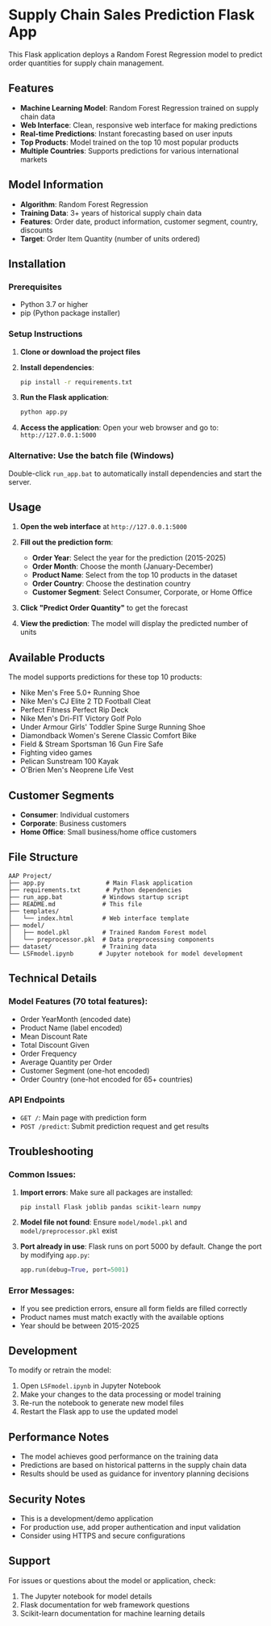 # Supply Chain Sales Prediction Flask App

This Flask application deploys a Random Forest Regression model to predict order quantities for supply chain management.

## Features

- **Machine Learning Model**: Random Forest Regression trained on supply chain data
- **Web Interface**: Clean, responsive web interface for making predictions
- **Real-time Predictions**: Instant forecasting based on user inputs
- **Top Products**: Model trained on the top 10 most popular products
- **Multiple Countries**: Supports predictions for various international markets

## Model Information

- **Algorithm**: Random Forest Regression
- **Training Data**: 3+ years of historical supply chain data
- **Features**: Order date, product information, customer segment, country, discounts
- **Target**: Order Item Quantity (number of units ordered)

## Installation

### Prerequisites
- Python 3.7 or higher
- pip (Python package installer)

### Setup Instructions

1. **Clone or download the project files**

2. **Install dependencies**:
   ```bash
   pip install -r requirements.txt
   ```

3. **Run the Flask application**:
   ```bash
   python app.py
   ```

4. **Access the application**:
   Open your web browser and go to: `http://127.0.0.1:5000`

### Alternative: Use the batch file (Windows)
Double-click `run_app.bat` to automatically install dependencies and start the server.

## Usage

1. **Open the web interface** at `http://127.0.0.1:5000`

2. **Fill out the prediction form**:
   - **Order Year**: Select the year for the prediction (2015-2025)
   - **Order Month**: Choose the month (January-December)
   - **Product Name**: Select from the top 10 products in the dataset
   - **Order Country**: Choose the destination country
   - **Customer Segment**: Select Consumer, Corporate, or Home Office

3. **Click "Predict Order Quantity"** to get the forecast

4. **View the prediction**: The model will display the predicted number of units

## Available Products

The model supports predictions for these top 10 products:
- Nike Men's Free 5.0+ Running Shoe
- Nike Men's CJ Elite 2 TD Football Cleat
- Perfect Fitness Perfect Rip Deck
- Nike Men's Dri-FIT Victory Golf Polo
- Under Armour Girls' Toddler Spine Surge Running Shoe
- Diamondback Women's Serene Classic Comfort Bike
- Field & Stream Sportsman 16 Gun Fire Safe
- Fighting video games
- Pelican Sunstream 100 Kayak
- O'Brien Men's Neoprene Life Vest

## Customer Segments
- **Consumer**: Individual customers
- **Corporate**: Business customers
- **Home Office**: Small business/home office customers

## File Structure

```
AAP Project/
├── app.py                 # Main Flask application
├── requirements.txt       # Python dependencies
├── run_app.bat           # Windows startup script
├── README.md             # This file
├── templates/
│   └── index.html        # Web interface template
├── model/
│   ├── model.pkl         # Trained Random Forest model
│   └── preprocessor.pkl  # Data preprocessing components
├── dataset/              # Training data
└── LSFmodel.ipynb       # Jupyter notebook for model development
```

## Technical Details

### Model Features (70 total features):
- Order YearMonth (encoded date)
- Product Name (label encoded)
- Mean Discount Rate
- Total Discount Given
- Order Frequency
- Average Quantity per Order
- Customer Segment (one-hot encoded)
- Order Country (one-hot encoded for 65+ countries)

### API Endpoints

- `GET /`: Main page with prediction form
- `POST /predict`: Submit prediction request and get results

## Troubleshooting

### Common Issues:

1. **Import errors**: Make sure all packages are installed:
   ```bash
   pip install Flask joblib pandas scikit-learn numpy
   ```

2. **Model file not found**: Ensure `model/model.pkl` and `model/preprocessor.pkl` exist

3. **Port already in use**: Flask runs on port 5000 by default. Change the port by modifying `app.py`:
   ```python
   app.run(debug=True, port=5001)
   ```

### Error Messages:
- If you see prediction errors, ensure all form fields are filled correctly
- Product names must match exactly with the available options
- Year should be between 2015-2025

## Development

To modify or retrain the model:
1. Open `LSFmodel.ipynb` in Jupyter Notebook
2. Make your changes to the data processing or model training
3. Re-run the notebook to generate new model files
4. Restart the Flask app to use the updated model

## Performance Notes

- The model achieves good performance on the training data
- Predictions are based on historical patterns in the supply chain data
- Results should be used as guidance for inventory planning decisions

## Security Notes

- This is a development/demo application
- For production use, add proper authentication and input validation
- Consider using HTTPS and secure configurations

## Support

For issues or questions about the model or application, check:
1. The Jupyter notebook for model details
2. Flask documentation for web framework questions
3. Scikit-learn documentation for machine learning details
